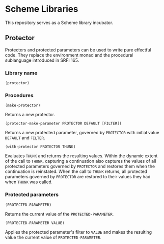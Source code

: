 # Scheme Libraries

This repository serves as a Scheme library incubator.

## Protector

Protectors and protected parameters can be used to write pure effectful code.  They replace the environment monad and the procedural sublanguage introduced in SRFI 165.

### Library name

`(protector)`

### Procedures

`(make-protector)`

Returns a new protector.

`(protector-make-parameter PROTECTOR DEFAULT [FILTER])`

Returns a new protected parameter, governed by `PROTECTOR` with initial value `DEFAULT` and `FILTER`.

`(with-protector PROTECTOR THUNK)`

Evaluates `THUNK` and returns the resulting values.  Within the dynamic extent of the call to `THUNK`, capturing a continuation also captures the values of all protected parameters governed by `PROTECTOR` and restores them when the continuation is reinstated.  When the call to `THUNK` returns, all protected parameters governed by `PROTECTOR` are restored to their values they had when `THUNK` was called.

### Protected parameters

`(PROTECTED-PARAMETER)`

Returns the current value of the `PROTECTED-PARAMETER`.

`(PROTECTED-PARAMETER VALUE)`

Applies the protected parameter's filter to `VALUE` and makes the resulting value the current value of `PROTECTED-PARAMETER`.
